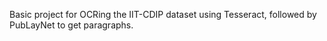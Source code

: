 Basic project for OCRing the IIT-CDIP dataset using Tesseract, followed by PubLayNet to get paragraphs.

